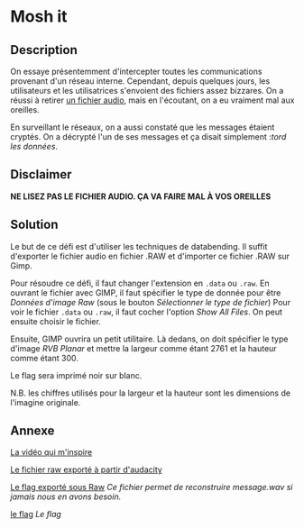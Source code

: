 # Mosh it

## Description

On essaye présentemment d'intercepter toutes les communications provenant d'un réseau interne. Cependant, depuis quelques jours, les utilisateurs et les utilisatrices s'envoient des fichiers assez bizzares. On a réussi à retirer [un fichier audio](./message.wav), mais en l'écoutant, on a eu vraiment mal aux oreilles.

En surveillant le réseaux, on a aussi constaté que les messages étaient cryptés. On a décrypté l'un de ses messages et ça disait simplement :_tord les données_.

## Disclaimer

**NE LISEZ PAS LE FICHIER AUDIO. ÇA VA FAIRE MAL À VOS OREILLES**

## Solution

Le but de ce défi est d'utiliser les techniques de databending. Il suffit d'exporter le fichier audio en fichier .RAW et d'importer ce fichier .RAW sur Gimp.

Pour résoudre ce défi, il faut changer l'extension en `.data` ou `.raw`. En ouvrant le fichier avec GIMP, il faut spécifier le type de donnée pour être _Données d'image Raw_ (sous le bouton _Sélectionner le type de fichier_) Pour voir le fichier `.data` ou `.raw`, il faut cocher l'option _Show All Files_. On peut ensuite choisir le fichier.

Ensuite, GIMP ouvrira un petit utilitaire. Là dedans, on doit spécifier le type d'image _RVB Planar_ et mettre la largeur comme étant 2761 et la hauteur comme étant 300.

Le flag sera imprimé noir sur blanc.

N.B. les chiffres utilisés pour la largeur et la hauteur sont les dimensions de l'imagine originale.

## Annexe

[La vidéo qui m'inspire](https://www.youtube.com/watch?v=ar0n1lKwdek)

[Le fichier raw exporté à partir d'audacity](./message.raw)

[Le flag exporté sous Raw](./flag.RAW) _Ce fichier permet de reconstruire message.wav si jamais nous en avons besoin._

[le flag](./flag.png) _Le flag_
